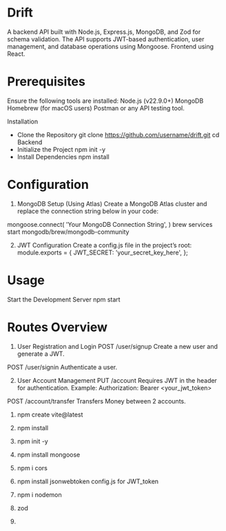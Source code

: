 # Drift
A backend API built with Node.js, Express.js, MongoDB, and Zod for schema validation. The API supports JWT-based authentication, user management, and database operations using Mongoose.
Frontend using React.

# Prerequisites
Ensure the following tools are installed:
Node.js (v22.9.0+)
MongoDB
Homebrew (for macOS users)
Postman or any API testing tool.

Installation
- Clone the Repository
git clone https://github.com/username/drift.git
cd Backend
- Initialize the Project
npm init -y
- Install Dependencies
npm install 
# Configuration
1. MongoDB Setup (Using Atlas)
Create a MongoDB Atlas cluster and replace the connection string below in your code:

mongoose.connect(
  'Your MongoDB Connection String',
)
brew services start mongodb/brew/mongodb-community

2. JWT Configuration
Create a config.js file in the project’s root:
module.exports = {
  JWT_SECRET: 'your_secret_key_here',
};
# Usage
Start the Development Server
npm start
# Routes Overview
1. User Registration and Login
POST /user/signup
Create a new user and generate a JWT.

POST /user/signin
Authenticate a user.

2. User Account Management
PUT /account
Requires JWT in the header for authentication.
Example:
Authorization: Bearer <your_jwt_token>

POST /account/transfer
Transfers Money between 2 accounts.


1. npm create vite@latest
2. npm install


1. npm init -y
2. npm install mongoose
3. npm i cors
4. npm install jsonwebtoken
config.js for JWT_token
5. npm i nodemon
6. zod 
7. 
